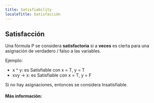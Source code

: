 ```yaml
---
title: Satisfiability
localeTitle: Satisfacción
---
```

## Satisfacción

Una fórmula P se considera **satisfactoria** si a **veces** es cierta para una asignación de verdadero / falso a las variables.

Ejemplo:

*   x ^ y: es Satisfiable con x = T, y = T
*   xvy -> x: es Satisfiable con x = T, y = F

Si no hay asignaciones, entonces se considera Insatisfiable.

#### Más información: